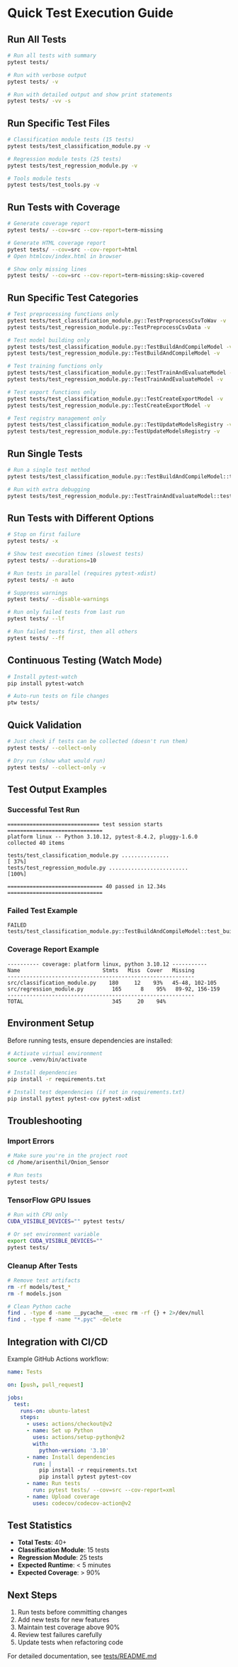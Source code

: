 # Quick Test Execution Guide

## Run All Tests

```bash
# Run all tests with summary
pytest tests/

# Run with verbose output
pytest tests/ -v

# Run with detailed output and show print statements
pytest tests/ -vv -s
```

## Run Specific Test Files

```bash
# Classification module tests (15 tests)
pytest tests/test_classification_module.py -v

# Regression module tests (25 tests)
pytest tests/test_regression_module.py -v

# Tools module tests
pytest tests/test_tools.py -v
```

## Run Tests with Coverage

```bash
# Generate coverage report
pytest tests/ --cov=src --cov-report=term-missing

# Generate HTML coverage report
pytest tests/ --cov=src --cov-report=html
# Open htmlcov/index.html in browser

# Show only missing lines
pytest tests/ --cov=src --cov-report=term-missing:skip-covered
```

## Run Specific Test Categories

```bash
# Test preprocessing functions only
pytest tests/test_classification_module.py::TestPreprocessCsvToWav -v
pytest tests/test_regression_module.py::TestPreprocessCsvData -v

# Test model building only
pytest tests/test_classification_module.py::TestBuildAndCompileModel -v
pytest tests/test_regression_module.py::TestBuildAndCompileModel -v

# Test training functions only
pytest tests/test_classification_module.py::TestTrainAndEvaluateModel -v
pytest tests/test_regression_module.py::TestTrainAndEvaluateModel -v

# Test export functions only
pytest tests/test_classification_module.py::TestCreateExportModel -v
pytest tests/test_regression_module.py::TestCreateExportModel -v

# Test registry management only
pytest tests/test_classification_module.py::TestUpdateModelsRegistry -v
pytest tests/test_regression_module.py::TestUpdateModelsRegistry -v
```

## Run Single Tests

```bash
# Run a single test method
pytest tests/test_classification_module.py::TestBuildAndCompileModel::test_build_and_compile_model_creates_model -v

# Run with extra debugging
pytest tests/test_regression_module.py::TestTrainAndEvaluateModel::test_train_and_evaluate_model_creates_plots -vv -s
```

## Run Tests with Different Options

```bash
# Stop on first failure
pytest tests/ -x

# Show test execution times (slowest tests)
pytest tests/ --durations=10

# Run tests in parallel (requires pytest-xdist)
pytest tests/ -n auto

# Suppress warnings
pytest tests/ --disable-warnings

# Run only failed tests from last run
pytest tests/ --lf

# Run failed tests first, then all others
pytest tests/ --ff
```

## Continuous Testing (Watch Mode)

```bash
# Install pytest-watch
pip install pytest-watch

# Auto-run tests on file changes
ptw tests/
```

## Quick Validation

```bash
# Just check if tests can be collected (doesn't run them)
pytest tests/ --collect-only

# Dry run (show what would run)
pytest tests/ --collect-only -v
```

## Test Output Examples

### Successful Test Run
```
============================= test session starts ==============================
platform linux -- Python 3.10.12, pytest-8.4.2, pluggy-1.6.0
collected 40 items

tests/test_classification_module.py ...............                      [ 37%]
tests/test_regression_module.py .........................                [100%]

============================== 40 passed in 12.34s ==============================
```

### Failed Test Example
```
FAILED tests/test_classification_module.py::TestBuildAndCompileModel::test_build_and_compile_model_creates_model
```

### Coverage Report Example
```
---------- coverage: platform linux, python 3.10.12 -----------
Name                          Stmts   Miss  Cover   Missing
-----------------------------------------------------------
src/classification_module.py    180     12    93%   45-48, 102-105
src/regression_module.py         165      8    95%   89-92, 156-159
-----------------------------------------------------------
TOTAL                            345     20    94%
```

## Environment Setup

Before running tests, ensure dependencies are installed:

```bash
# Activate virtual environment
source .venv/bin/activate

# Install dependencies
pip install -r requirements.txt

# Install test dependencies (if not in requirements.txt)
pip install pytest pytest-cov pytest-xdist
```

## Troubleshooting

### Import Errors
```bash
# Make sure you're in the project root
cd /home/arisenthil/Onion_Sensor

# Run tests
pytest tests/
```

### TensorFlow GPU Issues
```bash
# Run with CPU only
CUDA_VISIBLE_DEVICES="" pytest tests/

# Or set environment variable
export CUDA_VISIBLE_DEVICES=""
pytest tests/
```

### Cleanup After Tests
```bash
# Remove test artifacts
rm -rf models/test_*
rm -f models.json

# Clean Python cache
find . -type d -name __pycache__ -exec rm -rf {} + 2>/dev/null
find . -type f -name "*.pyc" -delete
```

## Integration with CI/CD

Example GitHub Actions workflow:

```yaml
name: Tests

on: [push, pull_request]

jobs:
  test:
    runs-on: ubuntu-latest
    steps:
      - uses: actions/checkout@v2
      - name: Set up Python
        uses: actions/setup-python@v2
        with:
          python-version: '3.10'
      - name: Install dependencies
        run: |
          pip install -r requirements.txt
          pip install pytest pytest-cov
      - name: Run tests
        run: pytest tests/ --cov=src --cov-report=xml
      - name: Upload coverage
        uses: codecov/codecov-action@v2
```

## Test Statistics

- **Total Tests**: 40+
- **Classification Module**: 15 tests
- **Regression Module**: 25 tests
- **Expected Runtime**: < 5 minutes
- **Expected Coverage**: > 90%

## Next Steps

1. Run tests before committing changes
2. Add new tests for new features
3. Maintain test coverage above 90%
4. Review test failures carefully
5. Update tests when refactoring code

For detailed documentation, see [tests/README.md](tests/README.md)
